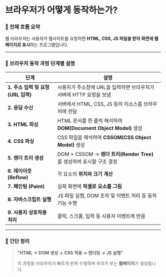 # 브라우저가 어떻게 동작하는가?

### 📘 전체 흐름 요약

웹 브라우저는 사용자가 웹사이트를 요청하면 **HTML, CSS, JS 파일을 받아 화면에 웹페이지로 표시**하는 프로그램입니다.

---

### 🧭 브라우저 동작 과정 단계별 설명

| 단계 | 설명 |
|------|------|
| **1. 주소 입력 및 요청 (URL 입력)** | 사용자가 주소창에 URL을 입력하면 브라우저가 서버에 HTTP 요청을 보냄 |
| **2. 응답 수신** | 서버에서 HTML, CSS, JS 등의 리소스를 브라우저에 전달 |
| **3. HTML 파싱** | HTML 문서를 한 줄씩 해석하여 **DOM(Document Object Model)** 생성 |
| **4. CSS 파싱** | CSS 파일을 해석하여 **CSSOM(CSS Object Model)** 생성 |
| **5. 렌더 트리 생성** | DOM + CSSOM → **렌더 트리(Render Tree)** 를 생성하여 표시할 구조 결정 |
| **6. 레이아웃 (Reflow)** | 각 요소의 **위치와 크기 계산** |
| **7. 페인팅 (Paint)** | 실제 화면에 **픽셀로 요소를 그림** |
| **8. 자바스크립트 실행** | JS 파일 실행, DOM 조작 및 이벤트 처리 등 동적 기능 수행 |
| **9. 사용자 상호작용 처리** | 클릭, 스크롤, 입력 등 사용자 이벤트에 반응 |

---

### 🎯 간단 정리

> **"HTML → DOM 생성 → CSS 적용 → 렌더링 → JS 실행"**  
>  
> 이 과정을 브라우저가 빠르게 반복 수행하며 우리가 보는 **웹페이지**가 생성됩니다.

